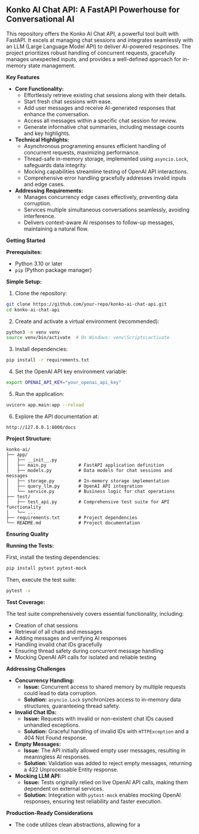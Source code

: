 ## Konko AI Chat API: A FastAPI Powerhouse for Conversational AI

This repository offers the Konko AI Chat API, a powerful tool built with FastAPI. It excels at managing chat sessions and integrates seamlessly with an LLM (Large Language Model API) to deliver AI-powered responses. The project prioritizes robust handling of concurrent requests, gracefully manages unexpected inputs, and provides a well-defined approach for in-memory state management.

**Key Features**

* **Core Functionality:**
    * Effortlessly retrieve existing chat sessions along with their details.
    * Start fresh chat sessions with ease.
    * Add user messages and receive AI-generated responses that enhance the conversation.
    * Access all messages within a specific chat session for review.
    * Generate informative chat summaries, including message counts and key highlights.
* **Technical Highlights:**
    * Asynchronous programming ensures efficient handling of concurrent requests, maximizing performance.
    * Thread-safe in-memory storage, implemented using `asyncio.Lock`, safeguards data integrity.
    * Mocking capabilities streamline testing of OpenAI API interactions.
    * Comprehensive error handling gracefully addresses invalid inputs and edge cases.
* **Addressing Requirements:**
    * Manages concurrency edge cases effectively, preventing data corruption.
    * Services multiple simultaneous conversations seamlessly, avoiding interference.
    * Delivers context-aware AI responses to follow-up messages, maintaining a natural flow.

**Getting Started**

**Prerequisites:**

* Python 3.10 or later
* `pip` (Python package manager)

**Simple Setup:**

1. Clone the repository:

```bash
git clone https://github.com/your-repo/konko-ai-chat-api.git
cd konko-ai-chat-api
```

2. Create and activate a virtual environment (recommended):

```bash
python3 -m venv venv
source venv/bin/activate  # On Windows: venv\Scripts\activate
```

3. Install dependencies:

```bash
pip install -r requirements.txt
```

4. Set the OpenAI API key environment variable:

```bash
export OPENAI_API_KEY="your_openai_api_key"
```

5. Run the application:

```bash
uvicorn app.main:app --reload
```

6. Explore the API documentation at:

```
http://127.0.0.1:8000/docs
```

**Project Structure:**

```
konko-ai/
├── app/
│   ├── __init__.py
│   ├── main.py            # FastAPI application definition
│   ├── models.py          # Data models for chat sessions and messages
│   ├── storage.py         # In-memory storage implementation
│   ├── query_llm.py       # OpenAI API integration
│   └── service.py         # Business logic for chat operations
├── test/
│   ├── test_api.py        # Comprehensive test suite for API functionality
│   └── ...
├── requirements.txt       # Project dependencies
└── README.md              # Project documentation
```

**Ensuring Quality**

**Running the Tests:**

First, install the testing dependencies:

```bash
pip install pytest pytest-mock
```

Then, execute the test suite:

```bash
pytest -v
```

**Test Coverage:**

The test suite comprehensively covers essential functionality, including:

* Creation of chat sessions
* Retrieval of all chats and messages
* Adding messages and verifying AI responses
* Handling invalid chat IDs gracefully
* Ensuring thread safety during concurrent message handling
* Mocking OpenAI API calls for isolated and reliable testing

**Addressing Challenges**

* **Concurrency Handling:**
    * **Issue:** Concurrent access to shared memory by multiple requests could lead to data corruption.
    * **Solution:** `asyncio.Lock` synchronizes access to in-memory data structures, guaranteeing thread safety.
* **Invalid Chat IDs:**
    * **Issue:** Requests with invalid or non-existent chat IDs caused unhandled exceptions.
    * **Solution:** Graceful handling of invalid IDs with `HTTPException` and a 404 Not Found response.
* **Empty Messages:**
    * **Issue:** The API initially allowed empty user messages, resulting in meaningless AI responses.
    * **Solution:** Validation was added to reject empty messages, returning a 422 Unprocessable Entity response.
* **Mocking LLM API:**
    * **Issue:** Tests originally relied on live OpenAI API calls, making them dependent on external services.
    * **Solution:** Integration with `pytest-mock` enables mocking OpenAI responses, ensuring test reliability and faster execution.

**Production-Ready Considerations**

* The code utilizes clean abstractions, allowing for a
